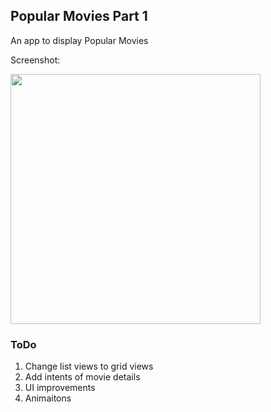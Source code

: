 ## Popular Movies Part 1

An app to display Popular Movies

Screenshot:


<img src="http://i.imgur.com/r1Smgi4.png" height="400">

### ToDo
1. Change list views to grid views
2. Add intents of movie details
3. UI improvements
4. Animaitons

